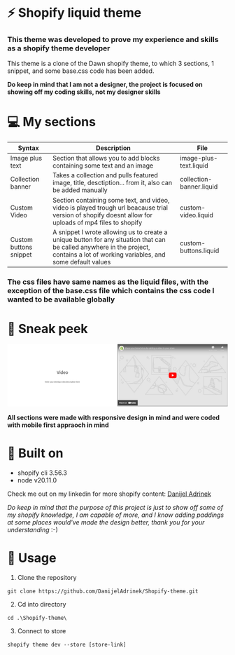 # ⚡ Shopify liquid theme
### This theme was developed to prove my experience and skills as a shopify theme developer

This theme is a clone of the Dawn shopify theme, to which 3 sections, 1 snippet, and some base.css code has been added.

**Do keep in mind that I am not a designer, the project is focused on showing off my coding skills, not my designer skills**



# 💻 My sections

| Syntax | Description | File |
| ----------- | ----------- | ----------- |
| Image plus text | Section that allows you to add blocks containing some text and an image | image-plus-text.liquid |
| Collection banner | Takes a collection and pulls featured image, title, desctiption... from it, also can be added manually | collection-banner.liquid |
| Custom Video | Section containing some text, and video, video is played trough url beacause trial version of shopify doesnt allow for uploads of mp4 files to shopify | custom-video.liquid |
| Custom buttons snippet | A snippet I wrote allowing us to create a unique button for any situation that can be called anywhere in the project, contains a lot of working variables, and some default values | custom-buttons.liquid |

### The css files have same names as the liquid files, with the exception of the base.css file which contains the css code I wanted to be available globally



# 👀 Sneak peek

![Text on left, video on right, Shopify Custom video section](./assets/Video%20section.png)

**All sections were made with responsive design in mind and were coded with mobile first appraoch in mind**



# 🛑 Built on

- shopify cli 3.56.3 
- node v20.11.0

Check me out on my linkedin for more shopify content: [Danijel Adrinek](https://www.linkedin.com/in/danijel-adrinek-502237227/)

*Do keep in mind that the purpose of this project is just to show off some of my shopify knowledge, I am capable of more, and I know adding paddings at some places would've made the design better, thank you for your understanding* :-)



# 🚀 Usage

1. Clone the repository
```
git clone https://github.com/DanijelAdrinek/Shopify-theme.git
```

2. Cd into directory
```
cd .\Shopify-theme\
```

3. Connect to store
```
shopify theme dev --store [store-link]
```